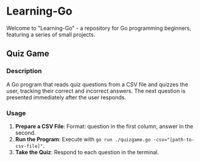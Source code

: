 # Learning-Go

Welcome to "Learning-Go" - a repository for Go programming beginners, featuring a series of small projects.

## Quiz Game

### Description

A Go program that reads quiz questions from a CSV file and quizzes the user, tracking their correct and incorrect answers. The next question is presented immediately after the user responds.

### Usage

1. **Prepare a CSV File**: Format: question in the first column, answer in the second.
2. **Run the Program**: Execute with `go run ./quizgame.go -csv="[path-to-csv-file]"`.
3. **Take the Quiz**: Respond to each question in the terminal.